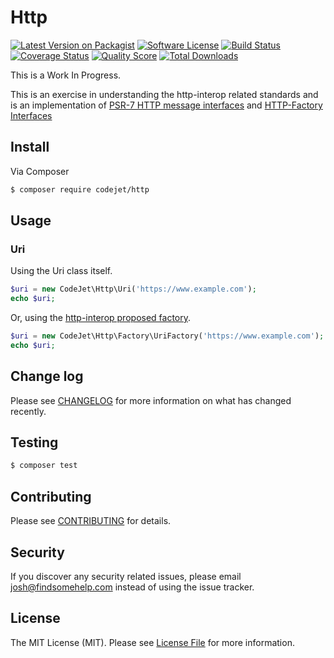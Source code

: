 # Http

[![Latest Version on Packagist][ico-version]][link-packagist]
[![Software License][ico-license]](LICENSE.md)
[![Build Status][ico-travis]][link-travis]
[![Coverage Status][ico-scrutinizer]][link-scrutinizer]
[![Quality Score][ico-code-quality]][link-code-quality]
[![Total Downloads][ico-downloads]][link-downloads]

This is a Work In Progress.

This is an exercise in understanding the http-interop related standards and is an implementation of [PSR-7 HTTP message interfaces](https://github.com/php-fig/fig-standards/blob/master/accepted/PSR-7-http-message.md) and [HTTP-Factory Interfaces](https://github.com/php-fig/fig-standards/blob/master/proposed/http-factory/http-factory.md)

## Install

Via Composer

``` bash
$ composer require codejet/http
```

## Usage

### Uri

Using the Uri class itself.

``` php
$uri = new CodeJet\Http\Uri('https://www.example.com');
echo $uri;
```

Or, using the [http-interop proposed factory](https://github.com/http-interop/http-factory).

``` php
$uri = new CodeJet\Http\Factory\UriFactory('https://www.example.com');
echo $uri;
```

## Change log

Please see [CHANGELOG](CHANGELOG.md) for more information on what has changed recently.

## Testing

``` bash
$ composer test
```

## Contributing

Please see [CONTRIBUTING](CONTRIBUTING.md) for details.

## Security

If you discover any security related issues, please email josh@findsomehelp.com instead of using the issue tracker.

## License

The MIT License (MIT). Please see [License File](LICENSE.md) for more information.

[ico-version]: https://img.shields.io/packagist/v/codejet/http.svg?style=flat-square
[ico-license]: https://img.shields.io/badge/license-MIT-brightgreen.svg?style=flat-square
[ico-travis]: https://img.shields.io/travis/CodeJetNet/Http/master.svg?style=flat-square
[ico-scrutinizer]: https://img.shields.io/scrutinizer/coverage/g/CodeJetNet/Http.svg?style=flat-square
[ico-code-quality]: https://img.shields.io/scrutinizer/g/CodeJetNet/Http.svg?style=flat-square
[ico-downloads]: https://img.shields.io/packagist/dt/codejet/http.svg?style=flat-square

[link-packagist]: https://packagist.org/packages/codejet/http
[link-travis]: https://travis-ci.org/CodeJetNet/Http
[link-scrutinizer]: https://scrutinizer-ci.com/g/CodeJetNet/Http/code-structure
[link-code-quality]: https://scrutinizer-ci.com/g/CodeJetNet/Http
[link-downloads]: https://packagist.org/packages/codejet/http
